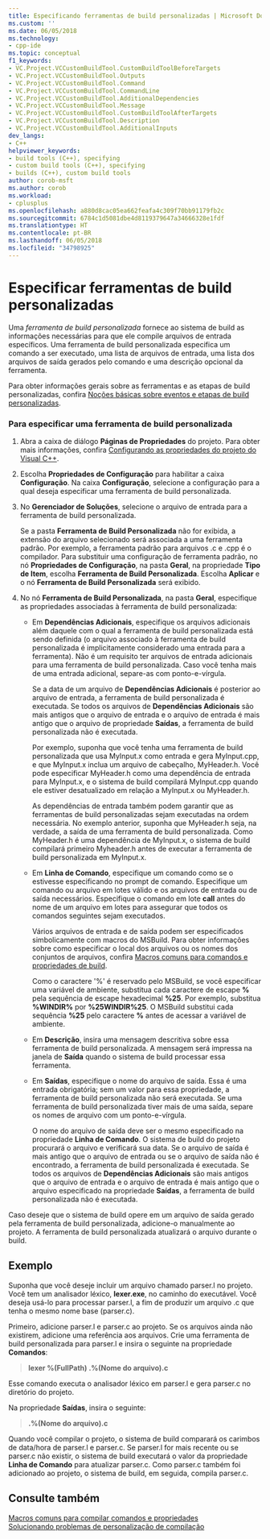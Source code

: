 ```yaml
---
title: Especificando ferramentas de build personalizadas | Microsoft Docs
ms.custom: ''
ms.date: 06/05/2018
ms.technology:
- cpp-ide
ms.topic: conceptual
f1_keywords:
- VC.Project.VCCustomBuildTool.CustomBuildToolBeforeTargets
- VC.Project.VCCustomBuildTool.Outputs
- VC.Project.VCCustomBuildTool.Command
- VC.Project.VCCustomBuildTool.CommandLine
- VC.Project.VCCustomBuildTool.AdditionalDependencies
- VC.Project.VCCustomBuildTool.Message
- VC.Project.VCCustomBuildTool.CustomBuildToolAfterTargets
- VC.Project.VCCustomBuildTool.Description
- VC.Project.VCCustomBuildTool.AdditionalInputs
dev_langs:
- C++
helpviewer_keywords:
- build tools (C++), specifying
- custom build tools (C++), specifying
- builds (C++), custom build tools
author: corob-msft
ms.author: corob
ms.workload:
- cplusplus
ms.openlocfilehash: a880d8cac05ea662feafa4c309f70bb91179fb2c
ms.sourcegitcommit: 6784c1d5081dbe4d8119379647a34666328e1fdf
ms.translationtype: HT
ms.contentlocale: pt-BR
ms.lasthandoff: 06/05/2018
ms.locfileid: "34798925"
---
```

# <a name="specify-custom-build-tools"></a>Especificar ferramentas de build personalizadas

Uma *ferramenta de build personalizada* fornece ao sistema de build as informações necessárias para que ele compile arquivos de entrada específicos. Uma ferramenta de build personalizada especifica um comando a ser executado, uma lista de arquivos de entrada, uma lista dos arquivos de saída gerados pelo comando e uma descrição opcional da ferramenta.

Para obter informações gerais sobre as ferramentas e as etapas de build personalizadas, confira [Noções básicas sobre eventos e etapas de build personalizadas](../ide/understanding-custom-build-steps-and-build-events.md).

### <a name="to-specify-a-custom-build-tool"></a>Para especificar uma ferramenta de build personalizada

1. Abra a caixa de diálogo **Páginas de Propriedades** do projeto. Para obter mais informações, confira [Configurando as propriedades do projeto do Visual C++](../ide/working-with-project-properties.md).

1. Escolha **Propriedades de Configuração** para habilitar a caixa **Configuração**. Na caixa **Configuração**, selecione a configuração para a qual deseja especificar uma ferramenta de build personalizada.

1. No **Gerenciador de Soluções**, selecione o arquivo de entrada para a ferramenta de build personalizada.

   Se a pasta **Ferramenta de Build Personalizada** não for exibida, a extensão do arquivo selecionado será associada a uma ferramenta padrão. Por exemplo, a ferramenta padrão para arquivos .c e .cpp é o compilador. Para substituir uma configuração de ferramenta padrão, no nó **Propriedades de Configuração**, na pasta **Geral**, na propriedade **Tipo de Item**, escolha **Ferramenta de Build Personalizada**. Escolha **Aplicar** e o nó **Ferramenta de Build Personalizada** será exibido.

1. No nó **Ferramenta de Build Personalizada**, na pasta **Geral**, especifique as propriedades associadas à ferramenta de build personalizada:

   - Em **Dependências Adicionais**, especifique os arquivos adicionais além daquele com o qual a ferramenta de build personalizada está sendo definida (o arquivo associado à ferramenta de build personalizada é implicitamente considerado uma entrada para a ferramenta). Não é um requisito ter arquivos de entrada adicionais para uma ferramenta de build personalizada. Caso você tenha mais de uma entrada adicional, separe-as com ponto-e-vírgula.

      Se a data de um arquivo de **Dependências Adicionais** é posterior ao arquivo de entrada, a ferramenta de build personalizada é executada. Se todos os arquivos de **Dependências Adicionais** são mais antigos que o arquivo de entrada e o arquivo de entrada é mais antigo que o arquivo de propriedade **Saídas**, a ferramenta de build personalizada não é executada.

      Por exemplo, suponha que você tenha uma ferramenta de build personalizada que usa MyInput.x como entrada e gera MyInput.cpp, e que MyInput.x inclua um arquivo de cabeçalho, MyHeader.h. Você pode especificar MyHeader.h como uma dependência de entrada para MyInput.x, e o sistema de build compilará MyInput.cpp quando ele estiver desatualizado em relação a MyInput.x ou MyHeader.h.

      As dependências de entrada também podem garantir que as ferramentas de build personalizadas sejam executadas na ordem necessária. No exemplo anterior, suponha que MyHeader.h seja, na verdade, a saída de uma ferramenta de build personalizada. Como MyHeader.h é uma dependência de MyInput.x, o sistema de build compilará primeiro Myheader.h antes de executar a ferramenta de build personalizada em MyInput.x.

   - Em **Linha de Comando**, especifique um comando como se o estivesse especificando no prompt de comando. Especifique um comando ou arquivo em lotes válido e os arquivos de entrada ou de saída necessários. Especifique o comando em lote **call** antes do nome de um arquivo em lotes para assegurar que todos os comandos seguintes sejam executados.

      Vários arquivos de entrada e de saída podem ser especificados simbolicamente com macros do MSBuild. Para obter informações sobre como especificar o local dos arquivos ou os nomes dos conjuntos de arquivos, confira [Macros comuns para comandos e propriedades de build](../ide/common-macros-for-build-commands-and-properties.md).

      Como o caractere '%' é reservado pelo MSBuild, se você especificar uma variável de ambiente, substitua cada caractere de escape **%** pela sequência de escape hexadecimal **%25**. Por exemplo, substitua **%WINDIR%** por **%25WINDIR%25**. O MSBuild substitui cada sequência **%25** pelo caractere **%** antes de acessar a variável de ambiente.

   - Em **Descrição**, insira uma mensagem descritiva sobre essa ferramenta de build personalizada. A mensagem será impressa na janela de **Saída** quando o sistema de build processar essa ferramenta.

   - Em **Saídas**, especifique o nome do arquivo de saída. Essa é uma entrada obrigatória; sem um valor para essa propriedade, a ferramenta de build personalizada não será executada. Se uma ferramenta de build personalizada tiver mais de uma saída, separe os nomes de arquivo com um ponto-e-vírgula.

      O nome do arquivo de saída deve ser o mesmo especificado na propriedade **Linha de Comando**. O sistema de build do projeto procurará o arquivo e verificará sua data. Se o arquivo de saída é mais antigo que o arquivo de entrada ou se o arquivo de saída não é encontrado, a ferramenta de build personalizada é executada. Se todos os arquivos de **Dependências Adicionais** são mais antigos que o arquivo de entrada e o arquivo de entrada é mais antigo que o arquivo especificado na propriedade **Saídas**, a ferramenta de build personalizada não é executada.

Caso deseje que o sistema de build opere em um arquivo de saída gerado pela ferramenta de build personalizada, adicione-o manualmente ao projeto. A ferramenta de build personalizada atualizará o arquivo durante o build.

## <a name="example"></a>Exemplo

Suponha que você deseje incluir um arquivo chamado parser.l no projeto. Você tem um analisador léxico, **lexer.exe**, no caminho do executável. Você deseja usá-lo para processar parser.l, a fim de produzir um arquivo .c que tenha o mesmo nome base (parser.c).

Primeiro, adicione parser.l e parser.c ao projeto. Se os arquivos ainda não existirem, adicione uma referência aos arquivos. Crie uma ferramenta de build personalizada para parser.l e insira o seguinte na propriedade **Comandos**:

> **lexer %(FullPath) .\%(Nome do arquivo).c**

Esse comando executa o analisador léxico em parser.l e gera parser.c no diretório do projeto.

Na propriedade **Saídas**, insira o seguinte:

> **.\%(Nome do arquivo).c**

Quando você compilar o projeto, o sistema de build comparará os carimbos de data/hora de parser.l e parser.c. Se parser.l for mais recente ou se parser.c não existir, o sistema de build executará o valor da propriedade **Linha de Comando** para atualizar parser.c. Como parser.c também foi adicionado ao projeto, o sistema de build, em seguida, compila parser.c.

## <a name="see-also"></a>Consulte também

[Macros comuns para compilar comandos e propriedades](../ide/common-macros-for-build-commands-and-properties.md)  
[Solucionando problemas de personalização de compilação](../ide/troubleshooting-build-customizations.md)  
